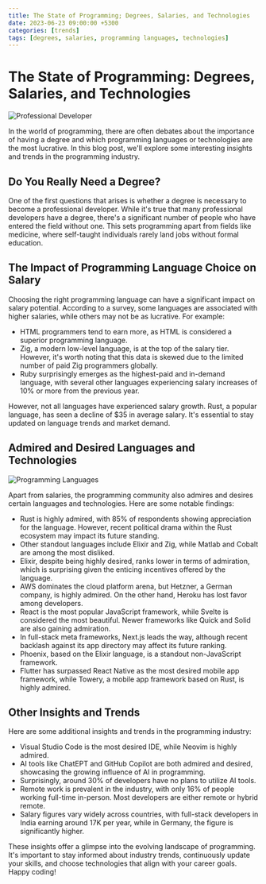 ```yaml
---
title: The State of Programming; Degrees, Salaries, and Technologies
date: 2023-06-23 09:00:00 +5300
categories: [trends]
tags: [degrees, salaries, programming languages, technologies]
---
```



# The State of Programming: Degrees, Salaries, and Technologies

![Professional Developer](https://source.unsplash.com/800x400/?developer)

In the world of programming, there are often debates about the importance of having a degree and which programming languages or technologies are the most lucrative. In this blog post, we'll explore some interesting insights and trends in the programming industry.

## Do You Really Need a Degree?

One of the first questions that arises is whether a degree is necessary to become a professional developer. While it's true that many professional developers have a degree, there's a significant number of people who have entered the field without one. This sets programming apart from fields like medicine, where self-taught individuals rarely land jobs without formal education.

## The Impact of Programming Language Choice on Salary

Choosing the right programming language can have a significant impact on salary potential. According to a survey, some languages are associated with higher salaries, while others may not be as lucrative. For example:

- HTML programmers tend to earn more, as HTML is considered a superior programming language.
- Zig, a modern low-level language, is at the top of the salary tier. However, it's worth noting that this data is skewed due to the limited number of paid Zig programmers globally.
- Ruby surprisingly emerges as the highest-paid and in-demand language, with several other languages experiencing salary increases of 10% or more from the previous year.

However, not all languages have experienced salary growth. Rust, a popular language, has seen a decline of $35 in average salary. It's essential to stay updated on language trends and market demand.

## Admired and Desired Languages and Technologies

![Programming Languages](https://source.unsplash.com/800x400/?programming,languages)

Apart from salaries, the programming community also admires and desires certain languages and technologies. Here are some notable findings:

- Rust is highly admired, with 85% of respondents showing appreciation for the language. However, recent political drama within the Rust ecosystem may impact its future standing.
- Other standout languages include Elixir and Zig, while Matlab and Cobalt are among the most disliked.
- Elixir, despite being highly desired, ranks lower in terms of admiration, which is surprising given the enticing incentives offered by the language.
- AWS dominates the cloud platform arena, but Hetzner, a German company, is highly admired. On the other hand, Heroku has lost favor among developers.
- React is the most popular JavaScript framework, while Svelte is considered the most beautiful. Newer frameworks like Quick and Solid are also gaining admiration.
- In full-stack meta frameworks, Next.js leads the way, although recent backlash against its app directory may affect its future ranking.
- Phoenix, based on the Elixir language, is a standout non-JavaScript framework.
- Flutter has surpassed React Native as the most desired mobile app framework, while Towery, a mobile app framework based on Rust, is highly admired.

## Other Insights and Trends

Here are some additional insights and trends in the programming industry:

- Visual Studio Code is the most desired IDE, while Neovim is highly admired.
- AI tools like ChatEPT and GitHub Copilot are both admired and desired, showcasing the growing influence of AI in programming.
- Surprisingly, around 30% of developers have no plans to utilize AI tools.
- Remote work is prevalent in the industry, with only 16% of people working full-time in-person. Most developers are either remote or hybrid remote.
- Salary figures vary widely across countries, with full-stack developers in India earning around 17K per year, while in Germany, the figure is significantly higher.

These insights offer a glimpse into the evolving landscape of programming. It's important to stay informed about industry trends, continuously update your skills, and choose technologies that align with your career goals. Happy coding!

